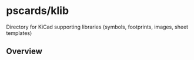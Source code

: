 # pscards/klib
Directory for KiCad supporting libraries (symbols, footprints, images, sheet templates)

## Overview

